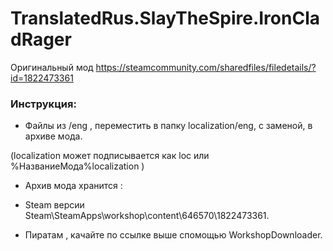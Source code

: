# TranslatedRus.SlayTheSpire.IronCladRager

Оригинальный мод https://steamcommunity.com/sharedfiles/filedetails/?id=1822473361

### Инструкция:

- Файлы из /eng , переместить в папку localization/eng, с заменой, в архиве мода.

(localization может подписывается как loc или %НазваниеМода%localization )

- Архив мода xранится :

- Steam версии Steam\SteamApps\workshop\content\646570\1822473361.

- Пиратам , качайте по ссылке выше спомощью WorkshopDownloader.

